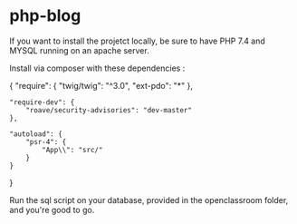 # php-blog

If you want to install the projetct locally, be sure to have PHP 7.4 and MYSQL running on an apache server.

Install via composer with these dependencies : 

{
    "require": {
        "twig/twig": "^3.0",
        "ext-pdo": "*"
    },

    "require-dev": {
        "roave/security-advisories": "dev-master"
    },

    "autoload": {
        "psr-4": {
            "App\\": "src/"
        }
    }
}

Run the sql script on your database, provided in the openclassroom folder, and you're good to go.

